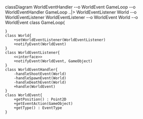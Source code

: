 classDiagram
    WorldEventHandler --o WorldEvent
    GameLoop --o WorldEventHandler
    GameLoop ..|> WorldEventListener
    World --o WorldEventListener
    WorldEventListener --o WorldEvent
    World --o WorldEvent
    class GameLoop{
        
    }
    class World{
        +setWorldEventListener(WorldEventListener)
        +notifyEvent(WorldEvent)
    }
    class WorldEventListener{
        <<interface>>
        +notifyEvent(WorldEvent, GameObject)
    }
    class WorldEventHandler{
        -handleShootEvent(World)
        -handleSpawnEvent(World)
        -handleDeathEvent(World)
        +handle(WorldEvent)
    }
    class WorldEvent{
        +getPosition() : Point2D
        +getEventAction(GameObject)
        +getType() : EventType
    }

